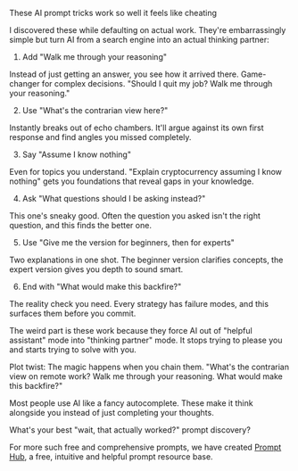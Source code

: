These AI prompt tricks work so well it feels like cheating

I discovered these while defaulting on actual work. They're embarrassingly simple but turn AI from a search engine into an actual thinking partner:

1. Add "Walk me through your reasoning"

Instead of just getting an answer, you see how it arrived there. Game-changer for complex decisions. "Should I quit my job? Walk me through your reasoning."

2. Use "What's the contrarian view here?" 

Instantly breaks out of echo chambers. It'll argue against its own first response and find angles you missed completely.

3. Say "Assume I know nothing"

Even for topics you understand. "Explain cryptocurrency assuming I know nothing" gets you foundations that reveal gaps in your knowledge.

4. Ask "What questions should I be asking instead?"

This one's sneaky good. Often the question you asked isn't the right question, and this finds the better one.

5. Use "Give me the version for beginners, then for experts"

Two explanations in one shot. The beginner version clarifies concepts, the expert version gives you depth to sound smart.

6. End with "What would make this backfire?"

The reality check you need. Every strategy has failure modes, and this surfaces them before you commit.

The weird part is these work because they force AI out of "helpful assistant" mode into "thinking partner" mode. It stops trying to please you and starts trying to solve with you.

Plot twist: The magic happens when you chain them. "What's the contrarian view on remote work? Walk me through your reasoning. What would make this backfire?"

Most people use AI like a fancy autocomplete. These make it think alongside you instead of just completing your thoughts.

What's your best "wait, that actually worked?" prompt discovery?

For more such free and comprehensive prompts, we have created [Prompt Hub](https://tools.eq4c.com/all-prompt-categories/), a free, intuitive and helpful prompt resource base.